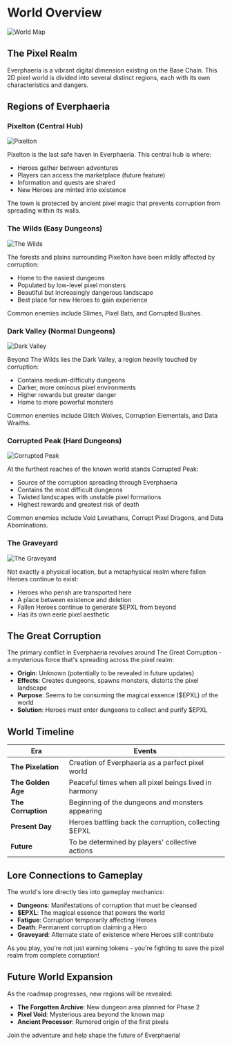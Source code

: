 # World Overview

![World Map](https://placeholder.com/wp-content/uploads/2018/10/placeholder.png)

## The Pixel Realm

Everphaeria is a vibrant digital dimension existing on the Base Chain. This 2D pixel world is divided into several distinct regions, each with its own characteristics and dangers.

## Regions of Everphaeria

### Pixelton (Central Hub)

![Pixelton](https://placeholder.com/wp-content/uploads/2018/10/placeholder.png)

Pixelton is the last safe haven in Everphaeria. This central hub is where:
- Heroes gather between adventures
- Players can access the marketplace (future feature)
- Information and quests are shared
- New Heroes are minted into existence

The town is protected by ancient pixel magic that prevents corruption from spreading within its walls.

### The Wilds (Easy Dungeons)

![The Wilds](https://placeholder.com/wp-content/uploads/2018/10/placeholder.png)

The forests and plains surrounding Pixelton have been mildly affected by corruption:
- Home to the easiest dungeons
- Populated by low-level pixel monsters
- Beautiful but increasingly dangerous landscape
- Best place for new Heroes to gain experience

Common enemies include Slimes, Pixel Bats, and Corrupted Bushes.

### Dark Valley (Normal Dungeons)

![Dark Valley](https://placeholder.com/wp-content/uploads/2018/10/placeholder.png)

Beyond The Wilds lies the Dark Valley, a region heavily touched by corruption:
- Contains medium-difficulty dungeons
- Darker, more ominous pixel environments
- Higher rewards but greater danger
- Home to more powerful monsters

Common enemies include Glitch Wolves, Corruption Elementals, and Data Wraiths.

### Corrupted Peak (Hard Dungeons)

![Corrupted Peak](https://placeholder.com/wp-content/uploads/2018/10/placeholder.png)

At the furthest reaches of the known world stands Corrupted Peak:
- Source of the corruption spreading through Everphaeria
- Contains the most difficult dungeons
- Twisted landscapes with unstable pixel formations
- Highest rewards and greatest risk of death

Common enemies include Void Leviathans, Corrupt Pixel Dragons, and Data Abominations.

### The Graveyard

![The Graveyard](https://placeholder.com/wp-content/uploads/2018/10/placeholder.png)

Not exactly a physical location, but a metaphysical realm where fallen Heroes continue to exist:
- Heroes who perish are transported here
- A place between existence and deletion
- Fallen Heroes continue to generate $EPXL from beyond
- Has its own eerie pixel aesthetic

## The Great Corruption

The primary conflict in Everphaeria revolves around The Great Corruption - a mysterious force that's spreading across the pixel realm:

- **Origin**: Unknown (potentially to be revealed in future updates)
- **Effects**: Creates dungeons, spawns monsters, distorts the pixel landscape
- **Purpose**: Seems to be consuming the magical essence ($EPXL) of the world
- **Solution**: Heroes must enter dungeons to collect and purify $EPXL

## World Timeline

| Era | Events |
|-----|--------|
| **The Pixelation** | Creation of Everphaeria as a perfect pixel world |
| **The Golden Age** | Peaceful times when all pixel beings lived in harmony |
| **The Corruption** | Beginning of the dungeons and monsters appearing |
| **Present Day** | Heroes battling back the corruption, collecting $EPXL |
| **Future** | To be determined by players' collective actions |

## Lore Connections to Gameplay

The world's lore directly ties into gameplay mechanics:

- **Dungeons**: Manifestations of corruption that must be cleansed
- **$EPXL**: The magical essence that powers the world
- **Fatigue**: Corruption temporarily affecting Heroes
- **Death**: Permanent corruption claiming a Hero
- **Graveyard**: Alternate state of existence where Heroes still contribute

As you play, you're not just earning tokens - you're fighting to save the pixel realm from complete corruption!

## Future World Expansion

As the roadmap progresses, new regions will be revealed:
- **The Forgotten Archive**: New dungeon area planned for Phase 2
- **Pixel Void**: Mysterious area beyond the known map
- **Ancient Processor**: Rumored origin of the first pixels

Join the adventure and help shape the future of Everphaeria!